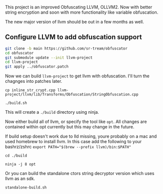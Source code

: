 This project is an improved Obfuscating LLVM, OLLVM2. Now with better string encryption and soon with more functionality like variable obfuscation.

The new major version of llvm should be out in a few months as well.


## Configure LLVM to add obfuscation support

```bash
git clone -b main https://github.com/sr-tream/obfuscator
cd obfuscator
git submodule update --init llvm-project
cd llvm-project
git apply ../obfuscator.patch
```

Now we can build `llvm-project` to get llvm with obfuscation. I'll turn the chagnges into patches later.

```
cp inline_str_crypt.cpp llvm-project/llvm/lib/Transforms/Obfuscation/StringObfuscation.cpp

./build.sh
```
This will create a `./build` directory using ninja.

Now either build all of llvm, or specify the tool like `opt`. All changes are contained within opt currently but this may change in the future.

If build setup doesn't work due to lld missing, youre probably on a mac and used homebrew to install llvm. In this case add the following to your bashrz/zshrc `export PATH="$(brew --prefix llvm)/bin:$PATH"`

```
cd ./build

ninja -j 8 opt

```

Or you can build the standalone ctors string decryptor version which uses llvm as an sdk.

```
standalone-build.sh
```
